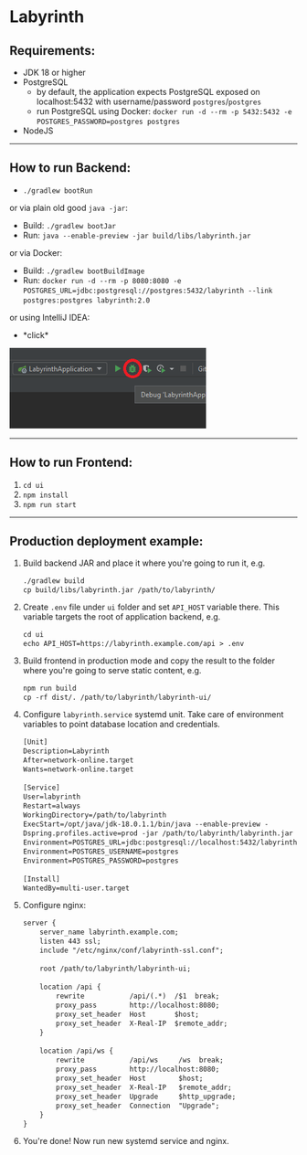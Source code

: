 # Labyrinth

## Requirements:

- JDK 18 or higher
- PostgreSQL
  * by default, the application expects PostgreSQL exposed on localhost:5432 with username/password `postgres`/`postgres`
  * run PostgreSQL using Docker: `docker run -d --rm -p 5432:5432 -e POSTGRES_PASSWORD=postgres postgres`
- NodeJS

---

## How to run Backend:

* `./gradlew bootRun`

or via plain old good `java -jar`:

- Build: `./gradlew bootJar`
- Run: `java --enable-preview -jar build/libs/labyrinth.jar`

or via Docker:

- Build: `./gradlew bootBuildImage`
- Run: `docker run -d --rm -p 8080:8080 -e POSTGRES_URL=jdbc:postgresql://postgres:5432/labyrinth --link postgres:postgres labyrinth:2.0`

or using IntelliJ IDEA:

- \*click\*

![img.png](readme-assets/img.png)

---

## How to run Frontend:

1. `cd ui`
2. `npm install`
3. `npm run start`

---

## Production deployment example:

1. Build backend JAR and place it where you're going to run it, e.g.

       ./gradlew build
       cp build/libs/labyrinth.jar /path/to/labyrinth/

2. Create `.env` file under `ui` folder and set `API_HOST` variable there. This variable targets the root of application backend, e.g.

       cd ui
       echo API_HOST=https://labyrinth.example.com/api > .env

3. Build frontend in production mode and copy the result to the folder where you're going to serve static content, e.g.

       npm run build 
       cp -rf dist/. /path/to/labyrinth/labyrinth-ui/

4. Configure `labyrinth.service` systemd unit. Take care of environment variables to point database location and credentials.

       [Unit]
       Description=Labyrinth
       After=network-online.target
       Wants=network-online.target
       
       [Service]
       User=labyrinth
       Restart=always
       WorkingDirectory=/path/to/labyrinth
       ExecStart=/opt/java/jdk-18.0.1.1/bin/java --enable-preview -Dspring.profiles.active=prod -jar /path/to/labyrinth/labyrinth.jar
       Environment=POSTGRES_URL=jdbc:postgresql://localhost:5432/labyrinth
       Environment=POSTGRES_USERNAME=postgres
       Environment=POSTGRES_PASSWORD=postgres
       
       [Install]
       WantedBy=multi-user.target

5. Configure nginx:

       server {
           server_name labyrinth.example.com;
           listen 443 ssl;
           include "/etc/nginx/conf/labyrinth-ssl.conf";
       
           root /path/to/labyrinth/labyrinth-ui;
       
           location /api {
               rewrite           /api/(.*)  /$1  break;
               proxy_pass        http://localhost:8080;
               proxy_set_header  Host       $host;
               proxy_set_header  X-Real-IP  $remote_addr;
           }
       
           location /api/ws {
               rewrite           /api/ws     /ws  break;
               proxy_pass        http://localhost:8080;
               proxy_set_header  Host        $host;
               proxy_set_header  X-Real-IP   $remote_addr;
               proxy_set_header  Upgrade     $http_upgrade;
               proxy_set_header  Connection  "Upgrade";
           }
       }

6. You're done! Now run new systemd service and nginx.
